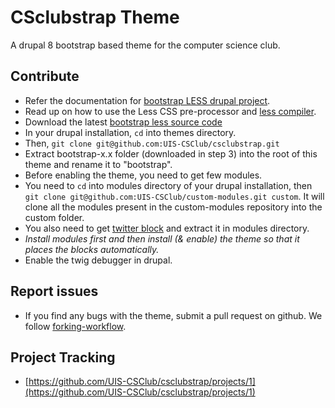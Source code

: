 # CSclubstrap Theme

A drupal 8 bootstrap based theme for the computer science club.

## Contribute
- Refer the documentation for [bootstrap LESS drupal project](https://github.com/drupalprojects/bootstrap/tree/8.x-3.x/starterkits/less).
- Read up on how to use the Less CSS pre-processor and [less compiler](http://lesscss.org/).
- Download the latest [bootstrap less source code](http://getbootstrap.com/getting-started/)
- In your drupal installation, `cd` into themes directory.
- Then, `git clone git@github.com:UIS-CSClub/csclubstrap.git`
- Extract bootstrap-x.x folder (downloaded in step 3) into the root of this theme and rename it to "bootstrap".
- Before enabling the theme, you need to get few modules.
- You need to `cd` into modules directory of your drupal installation, then `git clone git@github.com:UIS-CSClub/custom-modules.git custom`. It will clone all the modules present in the custom-modules repository into the custom folder.
- You also need to get [twitter block](https://www.drupal.org/project/twitter_block) and extract it in modules directory.
- *Install modules first and then install (& enable) the theme so that it places the blocks automatically.*
- Enable the twig debugger in drupal.

## Report issues
- If you find any bugs with the theme, submit a pull request on github. We follow [forking-workflow](https://www.atlassian.com/git/tutorials/comparing-workflows#forking-workflow).

## Project Tracking
- [https://github.com/UIS-CSClub/csclubstrap/projects/1](https://github.com/UIS-CSClub/csclubstrap/projects/1)
